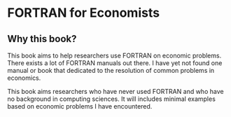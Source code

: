# FORTRAN for Economists

## Why this book?

This book aims to help researchers use FORTRAN on economic problems. There exists a lot of FORTRAN manuals out there. I have yet not found one manual or book that dedicated to the resolution of common problems in economics.

This book aims researchers who have never used FORTRAN and who have no background in computing sciences. It will includes minimal examples based on economic problems I have encountered.

## 
